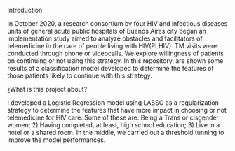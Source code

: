 Introduction

In October 2020, a research consortium by four HIV and infectious diseases units of general acute public hospitals of Buenos Aires city began an implementation study aimed to analyze obstacles and facilitators of telemedicine in the care of people living with HIV(PLHIV). TM visits were conducted through phone or videocalls. We explore willingness of patients on continuing or not using this strategy. In this repository, are shown some results of a classification model developed to determine the features of those patients likely to continue with this strategy.

¿What is this project about?


I developed a Logistic Regression model using LASSO as a regularization strategy to determine the features that have more impact in choosing or not telemedicine for HIV care. Some of these are: Being a Trans or cisgender women; 2) Having completed, at least, high school education; 3) Live in a hotel or a shared room. In the middle, we carried out a threshold tunning to improve the model performances.
